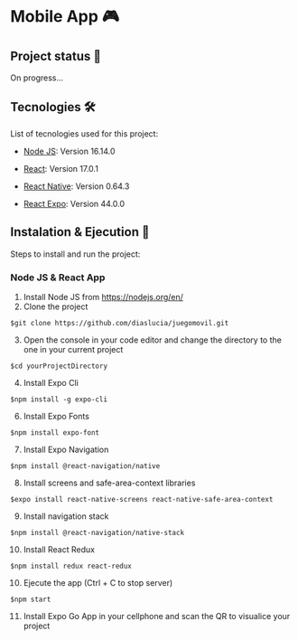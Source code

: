 # Mobile App 🎮
 
## Project status 🚧

On progress...

## Tecnologies 🛠️

List of tecnologies used for this project:

- [Node JS](https://nodejs.org/en/): Version 16.14.0

- [React](https://es.reactjs.org/): Version 17.0.1

- [React Native](https://reactnative.dev/): Version 0.64.3

- [React Expo](https://expo.dev/): Version 44.0.0

## Instalation & Ejecution 🚀

Steps to install and run the project:

### Node JS & React App

1. Install Node JS from https://nodejs.org/en/
2. Clone the project
```
$git clone https://github.com/diaslucia/juegomovil.git
```
3. Open the console in your code editor and change the directory to the one in your current project
```
$cd yourProjectDirectory
```
4. Install Expo Cli
```
$npm install -g expo-cli
```
6. Install Expo Fonts
```
$npm install expo-font
```
7. Install Expo Navigation
```
$npm install @react-navigation/native
```
8. Install screens and safe-area-context libraries
```
$expo install react-native-screens react-native-safe-area-context
```
9. Install navigation stack
```
$npm install @react-navigation/native-stack
```
10. Install React Redux
```
$npm install redux react-redux
```
10. Ejecute the app (Ctrl + C to stop server)
```
$npm start
```
11. Install Expo Go App in your cellphone and scan the QR to visualice your project
